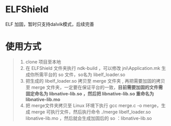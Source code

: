 # ELFShield

ELF 加固，暂时只支持dalvik模式，后续完善

# 使用方式

> 1.  clone 项目至本地
> 2.  在 ELFShield 文件夹执行 ndk-build ，可以修改 jni\Application.mk 生成你所需平台的 so 文件，so名为 libelf_loader.so
> 3.  把生成的 libelf_loader.so 拷贝至 merge 文件夹 , 再把需要加固的拷贝至 merge 文件夹，一定要在保证平台的一致，**目前需要加固的文件需固定命名为 libnative-lib.so ，然后把 libnative-lib.so 重命名为 libnative-lib.mo**
> 4.  把 merge文件夹拷贝至  Linux 环境下执行 gcc merge.c -o merge，生成 merge 可执行文件，然后执行命令 
>  ./merge  libelf_loader.so  libnative-lib.mo  ，然后就会生成加固后的 so ：libnative-lib.so
